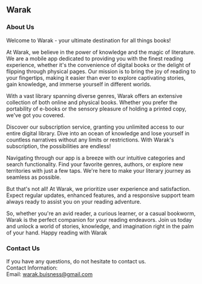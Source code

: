 Warak 
----------------
 
### About Us  
Welcome to Warak - your ultimate destination for all things books!

At Warak, we believe in the power of knowledge and the magic of literature. We are a mobile app dedicated to providing you with the finest reading experience, whether it's the convenience of digital books or the delight of flipping through physical pages. Our mission is to bring the joy of reading to your fingertips, making it easier than ever to explore captivating stories, gain knowledge, and immerse yourself in different worlds.

With a vast library spanning diverse genres, Warak offers an extensive collection of both online and physical books. Whether you prefer the portability of e-books or the sensory pleasure of holding a printed copy, we've got you covered.

Discover our subscription service, granting you unlimited access to our entire digital library. Dive into an ocean of knowledge and lose yourself in countless narratives without any limits or restrictions. With Warak's subscription, the possibilities are endless!

Navigating through our app is a breeze with our intuitive categories and search functionality. Find your favorite genres, authors, or explore new territories with just a few taps. We're here to make your literary journey as seamless as possible.

But that's not all! At Warak, we prioritize user experience and satisfaction. Expect regular updates, enhanced features, and a responsive support team always ready to assist you on your reading adventure.

So, whether you're an avid reader, a curious learner, or a casual bookworm, Warak is the perfect companion for your reading endeavors. Join us today and unlock a world of stories, knowledge, and imagination right in the palm of your hand. Happy reading with Warak

### Contact Us  
If you have any questions, do not hesitate to contact us.  
Contact Information:  
Email: warak.buisness@gmail.com

  
